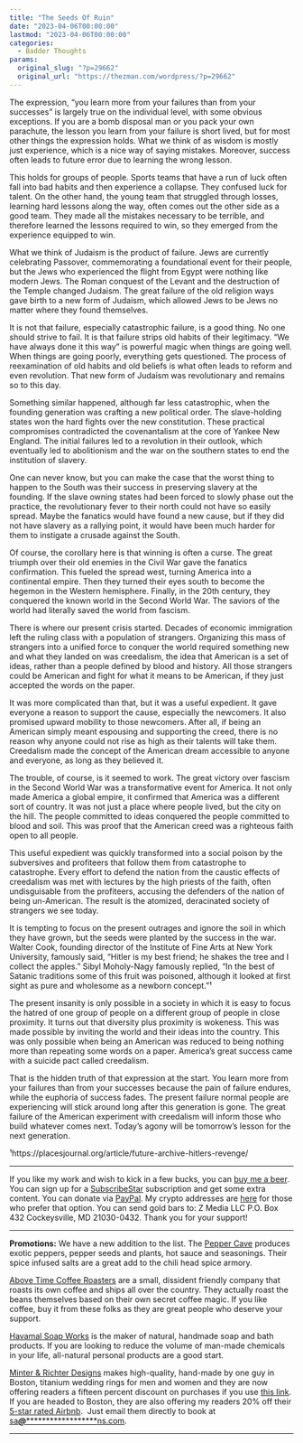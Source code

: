 ```yaml
---
title: "The Seeds Of Ruin"
date: "2023-04-06T00:00:00"
lastmod: "2023-04-06T00:00:00"
categories:
  - Badder Thoughts
params:
  original_slug: "?p=29662"
  original_url: "https://thezman.com/wordpress/?p=29662"
---
```


The expression, “you learn more from your failures than from your
successes” is largely true on the individual level, with some obvious
exceptions. If you are a bomb disposal man or you pack your own
parachute, the lesson you learn from your failure is short lived, but
for most other things the expression holds. What we think of as wisdom
is mostly just experience, which is a nice way of saying mistakes.
Moreover, success often leads to future error due to learning the wrong
lesson.

This holds for groups of people. Sports teams that have a run of luck
often fall into bad habits and then experience a collapse. They confused
luck for talent. On the other hand, the young team that struggled
through losses, learning hard lessons along the way, often comes out the
other side as a good team. They made all the mistakes necessary to be
terrible, and therefore learned the lessons required to win, so they
emerged from the experience equipped to win.

What we think of Judaism is the product of failure. Jews are currently
celebrating Passover, commemorating a foundational event for their
people, but the Jews who experienced the flight from Egypt were nothing
like modern Jews. The Roman conquest of the Levant and the destruction
of the Temple changed Judaism. The great failure of the old religion
ways gave birth to a new form of Judaism, which allowed Jews to be Jews
no matter where they found themselves.

It is not that failure, especially catastrophic failure, is a good
thing. No one should strive to fail. It is that failure strips old
habits of their legitimacy. “We have always done it this way” is
powerful magic when things are going well. When things are going poorly,
everything gets questioned. The process of reexamination of old habits
and old beliefs is what often leads to reform and even revolution. That
new form of Judaism was revolutionary and remains so to this day.

Something similar happened, although far less catastrophic, when the
founding generation was crafting a new political order. The
slave-holding states won the hard fights over the new constitution.
These practical compromises contradicted the covenantalism at the core
of Yankee New England. The initial failures led to a revolution in their
outlook, which eventually led to abolitionism and the war on the
southern states to end the institution of slavery.

One can never know, but you can make the case that the worst thing to
happen to the South was their success in preserving slavery at the
founding. If the slave owning states had been forced to slowly phase out
the practice, the revolutionary fever to their north could not have so
easily spread. Maybe the fanatics would have found a new cause, but if
they did not have slavery as a rallying point, it would have been much
harder for them to instigate a crusade against the South.

Of course, the corollary here is that winning is often a curse. The
great triumph over their old enemies in the Civil War gave the fanatics
confirmation. This fueled the spread west, turning America into a
continental empire. Then they turned their eyes south to become the
hegemon in the Western hemisphere. Finally, in the 20th century, they
conquered the known world in the Second World War. The saviors of the
world had literally saved the world from fascism.

There is where our present crisis started. Decades of economic
immigration left the ruling class with a population of strangers.
Organizing this mass of strangers into a unified force to conquer the
world required something new and what they landed on was creedalism, the
idea that American is a set of ideas, rather than a people defined by
blood and history. All those strangers could be American and fight for
what it means to be American, if they just accepted the words on the
paper.

It was more complicated than that, but it was a useful expedient. It
gave everyone a reason to support the cause, especially the newcomers.
It also promised upward mobility to those newcomers. After all, if being
an American simply meant espousing and supporting the creed, there is no
reason why anyone could not rise as high as their talents will take
them. Creedalism made the concept of the American dream accessible to
anyone and everyone, as long as they believed it.

The trouble, of course, is it seemed to work. The great victory over
fascism in the Second World War was a transformative event for America.
It not only made America a global empire, it confirmed that America was
a different sort of country. It was not just a place where people lived,
but the city on the hill. The people committed to ideas conquered the
people committed to blood and soil. This was proof that the American
creed was a righteous faith open to all people.

This useful expedient was quickly transformed into a social poison by
the subversives and profiteers that follow them from catastrophe to
catastrophe. Every effort to defend the nation from the caustic effects
of creedalism was met with lectures by the high priests of the faith,
often undisguisable from the profiteers, accusing the defenders of the
nation of being un-American. The result is the atomized, deracinated
society of strangers we see today.

It is tempting to focus on the present outrages and ignore the soil in
which they have grown, but the seeds were planted by the success in the
war. Walter Cook, founding director of the Institute of Fine Arts at New
York University, famously said, “Hitler is my best friend; he shakes the
tree and I collect the apples.” Sibyl Moholy-Nagy famously replied, “In
the best of Satanic traditions some of this fruit was poisoned, although
it looked at first sight as pure and wholesome as a newborn concept.”¹

The present insanity is only possible in a society in which it is easy
to focus the hatred of one group of people on a different group of
people in close proximity. It turns out that diversity plus proximity is
wokeness. This was made possible by inviting the world and their ideas
into the country. This was only possible when being an American was
reduced to being nothing more than repeating some words on a paper.
America’s great success came with a suicide pact called creedalism.

That is the hidden truth of that expression at the start. You learn more
from your failures than from your successes because the pain of failure
endures, while the euphoria of success fades. The present failure normal
people are experiencing will stick around long after this generation is
gone. The great failure of the American experiment with creedalism will
inform those who build whatever comes next. Today’s agony will be
tomorrow’s lesson for the next generation.

¹https://placesjournal.org/article/future-archive-hitlers-revenge/

------------------------------------------------------------------------

If you like my work and wish to kick in a few bucks, you can
<a href="https://www.buymeacoffee.com/mujolulu" rel="noopener"
target="_blank">buy me a beer</a>. You can sign up for a
<a href="https://www.subscribestar.com/the-z-blog" rel="noopener"
target="_blank">SubscribeStar</a> subscription and get some extra
content. You can donate via <a
href="https://www.paypal.com/donate/?cmd=_s-xclick&amp;hosted_button_id=UDAS2Q8JYA6CN&amp;source=url"
rel="noopener" target="_blank">PayPal</a>. My crypto addresses are
<a href="https://thezman.com/wordpress/?page_id=22713" rel="noopener"
target="_blank">here</a> for those who prefer that option. You can send
gold bars to: Z Media LLC P.O. Box 432 Cockeysville, MD 21030-0432.
Thank you for your support!

------------------------------------------------------------------------

**Promotions:** We have a new addition to the list. The
<a href="https://peppercave.com/shop/ols/products" rel="noopener"
target="_blank">Pepper Cave</a> produces exotic peppers, pepper seeds
and plants, hot sauce and seasonings. Their spice infused salts are a
great add to the chili head spice armory.

<a href="https://abovetimecoffee.com/" rel="noopener"
target="_blank">Above Time Coffee Roasters</a> are a small, dissident
friendly company that roasts its own coffee and ships all over the
country. They actually roast the beans themselves based on their own
secret coffee magic. If you like coffee, buy it from these folks as they
are great people who deserve your support.

<a href="https://havamalsoapworks.com/" rel="noopener"
target="_blank">Havamal Soap Works</a> is the maker of natural, handmade
soap and bath products. If you are looking to reduce the volume of
man-made chemicals in your life, all-natural personal products are a
good start.

<a href="https://www.minterandrichterdesigns.com/"
rel="noreferrer nofollow noopener" target="_blank">Minter &amp; Richter
Designs</a> makes high-quality, hand-made by one guy in Boston, titanium
wedding rings for men and women and they are now offering readers a
fifteen percent discount on purchases if you use
<a href="https://www.minterandrichterdesigns.com/discount/ZMAN"
rel="noreferrer nofollow noopener" target="_blank">this link</a>.
<span class="highlight"><span class="colour"><span class="font"><span class="size">If
you are headed to Boston, they are also offering my readers 20% off
their <a
href="https://www.airbnb.com/users/7988017/listings?user_id=7988017&amp;s=3"
rel="noopener noreferrer" target="_blank">5-star rated Airbnb</a>.  Just
email them directly to book at
<a href="mailto:sa***@*********************ns.com"
data-original-string="ZgTYuWsW1ULhK+Ea9rbhpA==cb7kmz0RjFMM8I5nFJhVZoJoNPmwJWCLb/FCQQnQhgEe+is2M4F1Ci8x21XJi0DQwXH"><span
class="apbct-email-encoder"
data-original-string="UFBlbqRnAnVARoh0lUAnKw==cb777U4vcjeV6xQBKC1l0DedGg0smGKGMvJAwhlBjZXEVJKl7rvQPcOwNIvWNH+M8hB"
title="This contact has been encoded by Anti-Spam by CleanTalk. Click to decode. To finish the decoding make sure that JavaScript is enabled in your browser.">sa<span
class="apbct-blur">***</span>@<span
class="apbct-blur">*********************</span>ns.com</span></a>.</span></span></span></span>

------------------------------------------------------------------------
